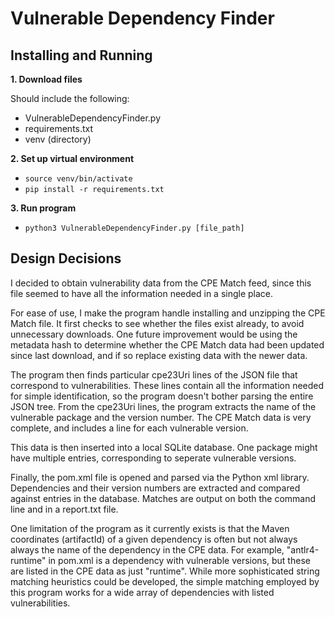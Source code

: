Vulnerable Dependency Finder
======

Installing and Running 
------
**1. Download files**

Should include the following:
* VulnerableDependencyFinder.py
* requirements.txt
* venv (directory)

**2. Set up virtual environment**
* `source venv/bin/activate`
* `pip install -r requirements.txt`

**3. Run program**
* `python3 VulnerableDependencyFinder.py [file_path]`


Design Decisions
------
I decided to obtain vulnerability data from the CPE Match feed, since this file seemed to have all the information needed in a single place.

For ease of use, I make the program handle installing and unzipping the CPE Match file. It first checks to see whether the files exist already, to avoid unnecessary downloads. One future improvement would be using the metadata hash to determine whether the CPE Match data had been updated since last download, and if so replace existing data with the newer data.

The program then finds particular cpe23Uri lines of the JSON file that correspond to vulnerabilities. These lines contain all the information needed for simple identification, so the program doesn't bother parsing the entire JSON tree. From the cpe23Uri lines, the program extracts the name of the vulnerable package and the version number. The CPE Match data is very complete, and includes a line for each vulnerable version.

This data is then inserted into a local SQLite database. One package might have multiple entries, corresponding to seperate vulnerable versions.

Finally, the pom.xml file is opened and parsed via the Python xml library. Dependencies and their version numbers are extracted and compared against entries in the database. Matches are output on both the command line and in a report.txt file.

One limitation of the program as it currently exists is that the Maven coordinates (artifactId) of a given dependency is often but not always always the name of the dependency in the CPE data. For example, "antlr4-runtime" in pom.xml is a dependency with vulnerable versions, but these are listed in the CPE data as just "runtime". While more sophisticated string matching heuristics could be developed, the simple matching employed by this program works for a wide array of dependencies with listed vulnerabilities.

